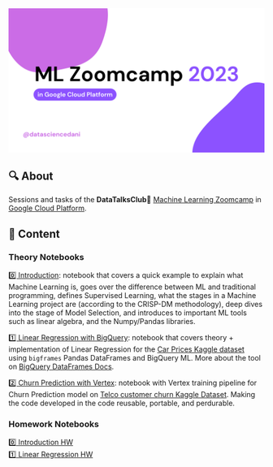 <img src="assets/auxiliary-images/covers/cover-readme.png">

## 🔍 About


Sessions and tasks of the **DataTalksClub💬** [Machine Learning Zoomcamp](https://github.com/DataTalksClub/machine-learning-zoomcamp) in [Google Cloud Platform](https://console.cloud.google.com).


## 🚀 Content

### Theory Notebooks 
[0️⃣ Introduction](nbs/theory/00_intro.ipynb): notebook that covers a quick example to explain what Machine Learning is, goes over the difference between ML and traditional programming, defines Supervised Learning, what the stages in a Machine Learning project are (according to the CRISP-DM methodology), deep dives into the stage of Model Selection, and introduces to important ML tools such as linear algebra, and the Numpy/Pandas libraries. 

[1️⃣ Linear Regression with BigQuery](nbs/theory/01_linear_regression.ipynb): notebook that covers theory + implementation of Linear Regression for the [Car Prices Kaggle dataset](https://www.kaggle.com/datasets/CooperUnion/cardataset?resource=download) using `bigframes` Pandas DataFrames and BigQuery ML. More about the tool on [BigQuery DataFrames Docs](https://cloud.google.com/python/docs/reference/bigframes/latest).

[2️⃣ Churn Prediction with Vertex](nbs/theory/02_churn_pred_vertex.ipynb): notebook with Vertex training pipeline for Churn Prediction model on [Telco customer churn Kaggle Dataset](https://www.kaggle.com/datasets/blastchar/telco-customer-churn). Making the code developed in the code reusable, portable, and perdurable.

### Homework Notebooks 
[0️⃣ Introduction HW](nbs/homework/00_intro_hw.ipynb)  
[1️⃣ Linear Regression HW](nbs/homework/01_linear_regression_hw.ipynb)